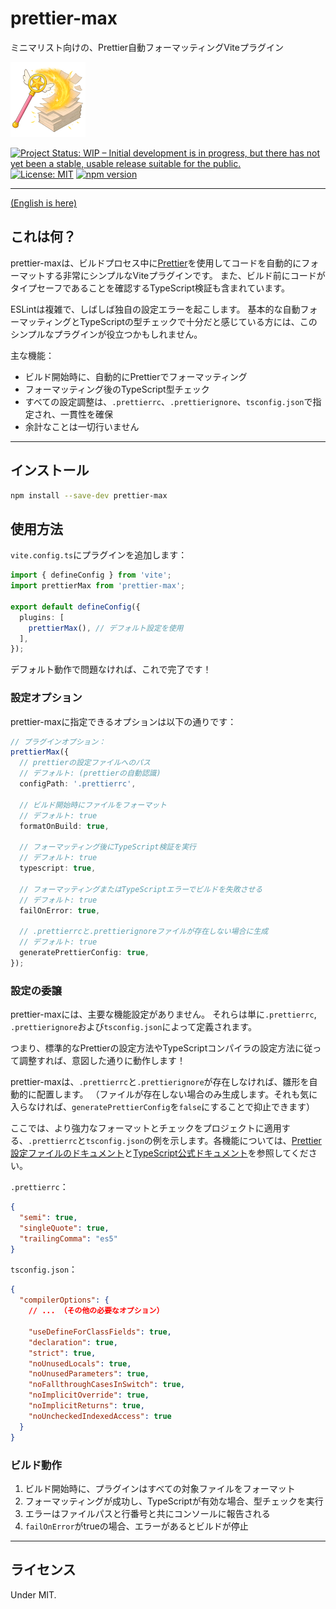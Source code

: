 # prettier-max

ミニマリスト向けの、Prettier自動フォーマッティングViteプラグイン

![prettier-max](images/prettier-max-120.png)

[![Project Status: WIP – Initial development is in progress, but there has not yet been a stable, usable release suitable for the public.](https://www.repostatus.org/badges/latest/wip.svg)](https://www.repostatus.org/#wip)
[![License: MIT](https://img.shields.io/badge/License-MIT-yellow.svg)](https://opensource.org/licenses/MIT)
[![npm version](https://img.shields.io/npm/v/prettier-max.svg)](https://www.npmjs.com/package/prettier-max)

---

[(English is here)](./README.md)

## これは何？

prettier-maxは、ビルドプロセス中に[Prettier](https://prettier.io/)を使用してコードを自動的にフォーマットする非常にシンプルなViteプラグインです。
また、ビルド前にコードがタイプセーフであることを確認するTypeScript検証も含まれています。

ESLintは複雑で、しばしば独自の設定エラーを起こします。
基本的な自動フォーマッティングとTypeScriptの型チェックで十分だと感じている方には、このシンプルなプラグインが役立つかもしれません。

主な機能：

- ビルド開始時に、自動的にPrettierでフォーマッティング
- フォーマッティング後のTypeScript型チェック
- すべての設定調整は、`.prettierrc`、`.prettierignore`、`tsconfig.json`で指定され、一貫性を確保
- 余計なことは一切行いません

---

## インストール

```bash
npm install --save-dev prettier-max
```

## 使用方法

`vite.config.ts`にプラグインを追加します：

```typescript
import { defineConfig } from 'vite';
import prettierMax from 'prettier-max';

export default defineConfig({
  plugins: [
    prettierMax(), // デフォルト設定を使用
  ],
});
```

デフォルト動作で問題なければ、これで完了です！

### 設定オプション

prettier-maxに指定できるオプションは以下の通りです：

```typescript
// プラグインオプション：
prettierMax({
  // prettierの設定ファイルへのパス
  // デフォルト: (prettierの自動認識)
  configPath: '.prettierrc',

  // ビルド開始時にファイルをフォーマット
  // デフォルト: true
  formatOnBuild: true,

  // フォーマッティング後にTypeScript検証を実行
  // デフォルト: true
  typescript: true,

  // フォーマッティングまたはTypeScriptエラーでビルドを失敗させる
  // デフォルト: true
  failOnError: true,

  // .prettierrcと.prettierignoreファイルが存在しない場合に生成
  // デフォルト: true
  generatePrettierConfig: true,
});
```

### 設定の委譲

prettier-maxには、主要な機能設定がありません。
それらは単に`.prettierrc`, `.prettierignore`および`tsconfig.json`によって定義されます。

つまり、標準的なPrettierの設定方法やTypeScriptコンパイラの設定方法に従って調整すれば、意図した通りに動作します！

prettier-maxは、`.prettierrc`と`.prettierignore`が存在しなければ、雛形を自動的に配置します。
（ファイルが存在しない場合のみ生成します。それも気に入らなければ、`generatePrettierConfig`を`false`にすることで抑止できます）

ここでは、より強力なフォーマットとチェックをプロジェクトに適用する、`.prettierrc`と`tsconfig.json`の例を示します。各機能については、[Prettier設定ファイルのドキュメント](https://prettier.io/docs/configuration)と[TypeScript公式ドキュメント](https://www.typescriptlang.org/docs/handbook/tsconfig-json.html)を参照してください。

`.prettierrc`：

```json
{
  "semi": true,
  "singleQuote": true,
  "trailingComma": "es5"
}
```

`tsconfig.json`：

```json
{
  "compilerOptions": {
    // ... （その他の必要なオプション）

    "useDefineForClassFields": true,
    "declaration": true,
    "strict": true,
    "noUnusedLocals": true,
    "noUnusedParameters": true,
    "noFallthroughCasesInSwitch": true,
    "noImplicitOverride": true,
    "noImplicitReturns": true,
    "noUncheckedIndexedAccess": true
  }
}
```

### ビルド動作

1. ビルド開始時に、プラグインはすべての対象ファイルをフォーマット
2. フォーマッティングが成功し、TypeScriptが有効な場合、型チェックを実行
3. エラーはファイルパスと行番号と共にコンソールに報告される
4. `failOnError`がtrueの場合、エラーがあるとビルドが停止

---

## ライセンス

Under MIT.
